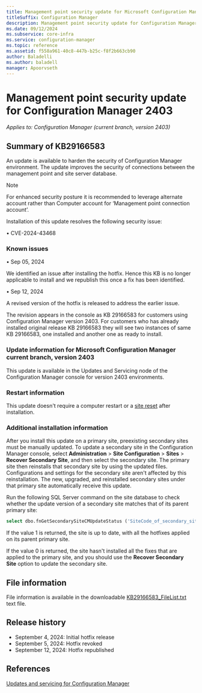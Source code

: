```yaml
---
title: Management point security update for Microsoft Configuration Manager version 2403
titleSuffix: Configuration Manager
description: Management point security update for Configuration Manager 2403
ms.date: 09/12/2024
ms.subservice: core-infra
ms.service: configuration-manager
ms.topic: reference
ms.assetid: f558a961-40c8-447b-b25c-f8f2b663cb90
author: Baladelli
ms.author: baladell
manager: Apoorvseth
---
```


# Management point security update for Configuration Manager 2403

*Applies to: Configuration Manager (current branch, version 2403)*

## Summary of KB29166583
<!-- 29166583 -->
An update is available to harden the security of Configuration Manager environment. The update improves the security of connections between the management point and site server database. 

  > [!NOTE]
  > For enhanced security posture it is recommended to leverage alternate account rather than Computer account for ‘Management point connection account’.

Installation of this update resolves the following security issue:

•	CVE-2024-43468 

### Known issues

•	Sep 05, 2024

We identified an issue after installing the hotfix. Hence this KB is no longer applicable to install and we republish this once a fix has been identified.

•	Sep 12, 2024

A revised version of the hotfix is released to address the earlier issue.
 
The revision appears in the console as KB 29166583 for customers using Configuration Manager version 2403.
For customers who has already installed original release KB 29166583 they will see two instances of same KB 29166583, one installed and another one as ready to install.

### Update information for Microsoft Configuration Manager current branch, version 2403

This update is available in the Updates and Servicing node of the Configuration Manager console for version 2403 environments.

### Restart information

This update doesn't require a computer restart or a [site reset](../../core/servers/manage/modify-your-infrastructure.md#bkmk_reset) after installation.

### Additional installation information

After you install this update on a primary site, preexisting secondary sites must be manually updated. To update a secondary site in the Configuration Manager console, select **Administration** > **Site Configuration** > **Sites** >  **Recover Secondary Site**, and then select the secondary site. The primary site then reinstalls that secondary site by using the updated files. Configurations and settings for the secondary site aren't affected by this reinstallation. The new, upgraded, and reinstalled secondary sites under that primary site automatically receive this update.

Run the following SQL Server command on the site database to check whether the update version of a secondary site matches that of its parent primary site:
   ```sql
   select dbo.fnGetSecondarySiteCMUpdateStatus ('SiteCode_of_secondary_site')
   ```
If the value 1 is returned, the site is up to date, with all the hotfixes applied on its parent primary site.

If the value 0 is returned, the site hasn't installed all the fixes that are applied to the primary site, and you should use the **Recover Secondary Site** option to update the secondary site.

## File information
File information is available in the downloadable [KB29166583_FileList.txt](https://aka.ms/KB29166583_FileList_2403) text file.

## Release history
- September 4, 2024: Initial hotfix release
- September 5, 2024: Hotfix revoked
- September 12, 2024: Hotfix republished

## References
[Updates and servicing for Configuration Manager](../../core/servers/manage/updates.md)
